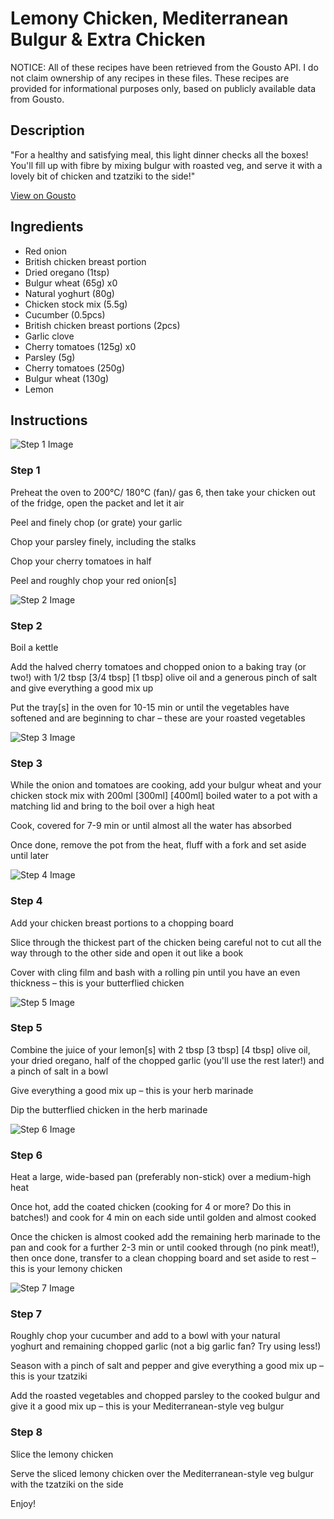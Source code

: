 # Lemony Chicken, Mediterranean Bulgur & Extra Chicken

NOTICE: All of these recipes have been retrieved from the Gousto API. I do not claim ownership of any recipes in these files. These recipes are provided for informational purposes only, based on publicly available data from Gousto.

## Description

"For a healthy and satisfying meal, this light dinner checks all the boxes! You'll fill up with fibre by mixing bulgur with roasted veg, and serve it with a lovely bit of chicken and tzatziki to the side!"

[View on Gousto](https://www.gousto.co.uk/recipes/cookbook/lemony-chicken-mediterranean-style-veg-bulgur-with-extra-chicken)

## Ingredients

- Red onion
- British chicken breast portion
- Dried oregano (1tsp)
- Bulgur wheat (65g) x0
- Natural yoghurt (80g)
- Chicken stock mix (5.5g)
- Cucumber (0.5pcs)
- British chicken breast portions (2pcs)
- Garlic clove
- Cherry tomatoes (125g) x0
- Parsley (5g)
- Cherry tomatoes (250g)
- Bulgur wheat (130g)
- Lemon

## Instructions

![Step 1 Image](https://production-media.gousto.co.uk/cms/recipe-step-image/step-1-1728655842928-x200.jpg)

### Step 1

Preheat the oven to 200°C/ 180°C (fan)/ gas 6, then take your chicken out of the fridge, open the packet and let it air

Peel and finely chop (or grate) your garlic

Chop your parsley finely, including the stalks

Chop your cherry tomatoes in half

Peel and roughly chop your red onion[s]

![Step 2 Image](https://production-media.gousto.co.uk/cms/recipe-step-image/step-2-1728655846460-x200.jpg)

### Step 2

Boil a kettle

Add the halved cherry tomatoes and chopped onion to a baking tray (or two!) with 1/2 tbsp <span class="text-purple">[3/4 tbsp]</span> <span class="text-danger">[1 tbsp] </span>olive oil and a generous pinch of salt and give everything a good mix up

Put the tray[s] in the oven for 10-15 min or until the vegetables have softened and are beginning to char – these are your roasted vegetables

![Step 3 Image](https://production-media.gousto.co.uk/cms/recipe-step-image/step-3-1728655875275-x200.jpg)

### Step 3

While the onion and tomatoes are cooking, add your bulgur wheat and your chicken stock mix with 200ml <span class="text-purple">[300ml] </span><span class="text-danger">[400ml]</span> boiled water to a pot with a matching lid and bring to the boil over a high heat

Cook, covered for 7-9 min or until almost all the water has absorbed

Once done, remove the pot from the heat, fluff with a fork and set aside until later

![Step 4 Image](https://production-media.gousto.co.uk/cms/recipe-step-image/step-4-1728655879023-x200.jpg)

### Step 4

Add your chicken breast portions to a chopping board

Slice through the thickest part of the chicken being careful not to cut all the way through to the other side and open it out like a book

Cover with cling film and bash with a rolling pin until you have an even thickness – this is your butterflied chicken

![Step 5 Image](https://production-media.gousto.co.uk/cms/recipe-step-image/step-5-1728655883664-x200.jpg)

### Step 5

Combine the juice of your lemon[s]<span class="text-danger"> </span>with 2 tbsp <span class="text-purple">[3 tbsp] </span><span class="text-danger">[4 tbsp]</span> olive oil, your dried oregano, half of the chopped garlic (you'll use the rest later!) and a pinch of salt in a bowl

Give everything a good mix up – this is your herb marinade

Dip the butterflied chicken in the herb marinade

![Step 6 Image](https://production-media.gousto.co.uk/cms/recipe-step-image/step-6-1728655887424-x200.jpg)

### Step 6

Heat a large, wide-based pan (preferably non-stick) over a medium-high heat

Once hot, add the coated chicken (cooking for 4 or more? Do this in batches!) and cook for 4 min on each side until golden and almost cooked

Once the chicken is almost cooked add the remaining herb marinade to the pan and cook for a further 2-3 min or until cooked through (no pink meat!), then once done, transfer to a clean chopping board and set aside to rest – this is your lemony chicken

![Step 7 Image](https://production-media.gousto.co.uk/cms/recipe-step-image/step-7-1728655891085-x200.jpg)

### Step 7

Roughly chop your cucumber and add to a bowl with your natural yoghurt and remaining chopped garlic (not a big garlic fan? Try using less!)

Season with a pinch of salt and pepper and give everything a good mix up – this is your tzatziki

Add the roasted vegetables and chopped parsley to the cooked bulgur and give it a good mix up – this is your Mediterranean-style veg bulgur

### Step 8

Slice the lemony chicken

Serve the sliced lemony chicken over the Mediterranean-style veg bulgur with the tzatziki on the side

Enjoy!

